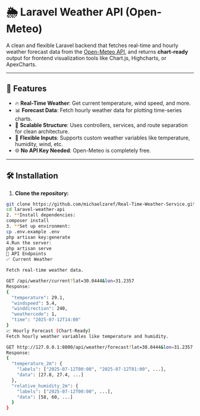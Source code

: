 # 🌦️ Laravel Weather API (Open-Meteo)

A clean and flexible Laravel backend that fetches real-time and hourly weather forecast data from the [Open-Meteo API](https://open-meteo.com/en/docs), and returns **chart-ready** output for frontend visualization tools like Chart.js, Highcharts, or ApexCharts.

---

## 🚀 Features

- 🔥 **Real-Time Weather**: Get current temperature, wind speed, and more.
- 📊 **Forecast Data**: Fetch hourly weather data for plotting time-series charts.
- 🧱 **Scalable Structure**: Uses controllers, services, and route separation for clean architecture.
- 🧠 **Flexible Inputs**: Supports custom weather variables like temperature, humidity, wind, etc.
- 🌐 **No API Key Needed**: Open-Meteo is completely free.

---


## 🛠️ Installation

1. **Clone the repository:**

```bash
git clone https://github.com/michaelzaref/Real-Time-Weather-Service.git
cd laravel-weather-api
2. **Install dependencies:
composer install
3. **Set up environment:
cp .env.example .env
php artisan key:generate
4.Run the server:
php artisan serve
🔗 API Endpoints
✅ Current Weather

Fetch real-time weather data.

GET /api/weather/current?lat=30.0444&lon=31.2357
Response:
{
  "temperature": 29.1,
  "windspeed": 5.4,
  "winddirection": 240,
  "weathercode": 1,
  "time": "2025-07-12T14:00"
}
📈 Hourly Forecast (Chart-Ready)
Fetch hourly weather variables like temperature and humidity.

GET http://127.0.0.1:8000/api/weather/forecast?lat=30.0444&lon=31.2357
Response:
{
  "temperature_2m": {
    "labels": ["2025-07-12T00:00", "2025-07-12T01:00", ...],
    "data": [27.8, 27.4, ...]
  },
  "relative_humidity_2m": {
    "labels": ["2025-07-12T00:00", ...],
    "data": [58, 60, ...]
  }
}


